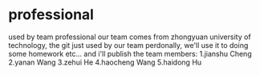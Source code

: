# professional
used by team professional
our team comes from zhongyuan university of technology,
the git just used by our team perdonally,
we'll use it to doing some homework etc...
and i'll publish the team members:
1.jianshu Cheng
2.yanan  Wang
3.zehui He
4.haocheng Wang
5.haidong Hu
